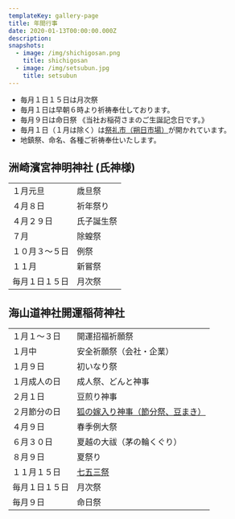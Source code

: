 ```yaml
---
templateKey: gallery-page
title: 年間行事
date: 2020-01-13T00:00:00.000Z
description:
snapshots:
  - image: /img/shichigosan.png
    title: shichigosan
  - image: /img/setsubun.jpg
    title: setsubun
---
```


- 毎月１日１５日は月次祭
- 毎月１日は早朝６時より祈祷奉仕しております。
- 毎月９日は命日祭 《当社お稲荷さまのご生誕記念日です。》
- 毎月１日（１月は除く）は[祭礼市（朔日市場）](/saireiichi)が開かれています。
- 地鎮祭、命名、各種ご祈祷奉仕いたします。

## 洲崎濱宮神明神社 (氏神様)

|                |            |
| -------------- | ---------- |
| １月元旦       | 歳旦祭     |
| ４月８日       | 祈年祭り   |
| ４月２９日　   | 氏子誕生祭 |
| ７月           | 除蝗祭     |
| １０月３〜５日 | 例祭       |
| １１月         | 新嘗祭     |
| 毎月１日１５日 | 月次祭     |

## 海山道神社開運稲荷神社

|                |                                              |
| -------------- | -------------------------------------------- |
| １月１〜３日   | 開運招福祈願祭                               |
| １月中         | 安全祈願祭（会社・企業）                     |
| １月９日       | 初いなり祭                                   |
| １月成人の日   | 成人祭、どんと神事                           |
| ２月１日       | 豆煎り神事                                   |
| ２月節分の日   | [狐の嫁入り神事（節分祭、豆まき）](/yomeiri) |
| ４月９日       | 春季例大祭                                   |
| ６月３０日     | 夏越の大祓（茅の輪くぐり）                   |
| ８月９日       | 夏祭り                                       |
| １１月１５日   | [七五三祭](/shichigosan)                     |
| 毎月１日１５日 | 月次祭                                       |
| 毎月９日       | 命日祭                                       |
